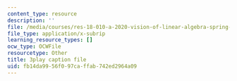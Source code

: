 ```yaml
---
content_type: resource
description: ''
file: /media/courses/res-18-010-a-2020-vision-of-linear-algebra-spring-2020/fb14da9956f097caffab742ed2964a09_YrHlHbtiSM0.srt
file_type: application/x-subrip
learning_resource_types: []
ocw_type: OCWFile
resourcetype: Other
title: 3play caption file
uid: fb14da99-56f0-97ca-ffab-742ed2964a09
---
```

